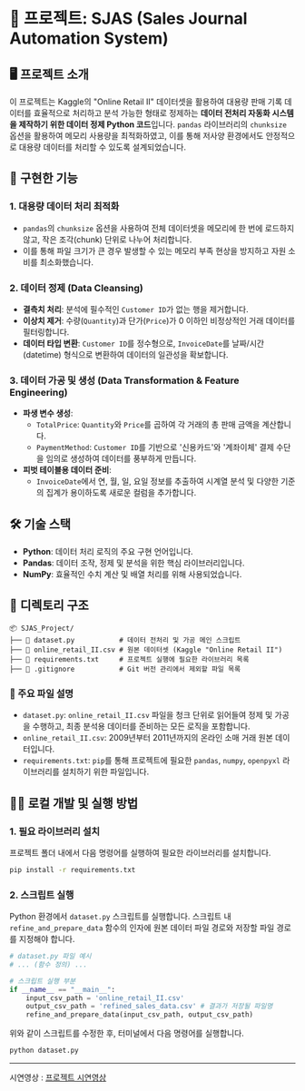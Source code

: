 # 📄 프로젝트: SJAS (Sales Journal Automation System)

## 🖥️ 프로젝트 소개

이 프로젝트는 Kaggle의 "Online Retail II" 데이터셋을 활용하여 대용량 판매 기록 데이터를 효율적으로 처리하고 분석 가능한 형태로 정제하는 **데이터 전처리 자동화 시스템을 제작하기 위한 데이터 정제 Python 코드**입니다. `pandas` 라이브러리의 `chunksize` 옵션을 활용하여 메모리 사용량을 최적화하였고, 이를 통해 저사양 환경에서도 안정적으로 대용량 데이터를 처리할 수 있도록 설계되었습니다.

## 📢 구현한 기능

### 1\. 대용량 데이터 처리 최적화

  - `pandas`의 `chunksize` 옵션을 사용하여 전체 데이터셋을 메모리에 한 번에 로드하지 않고, 작은 조각(chunk) 단위로 나누어 처리합니다.
  - 이를 통해 파일 크기가 큰 경우 발생할 수 있는 메모리 부족 현상을 방지하고 자원 소비를 최소화했습니다.

### 2\. 데이터 정제 (Data Cleansing)

  - **결측치 처리**: 분석에 필수적인 `Customer ID`가 없는 행을 제거합니다.
  - **이상치 제거**: 수량(`Quantity`)과 단가(`Price`)가 0 이하인 비정상적인 거래 데이터를 필터링합니다.
  - **데이터 타입 변환**: `Customer ID`를 정수형으로, `InvoiceDate`를 날짜/시간(datetime) 형식으로 변환하여 데이터의 일관성을 확보합니다.

### 3\. 데이터 가공 및 생성 (Data Transformation & Feature Engineering)

  - **파생 변수 생성**:
      - `TotalPrice`: `Quantity`와 `Price`를 곱하여 각 거래의 총 판매 금액을 계산합니다.
      - `PaymentMethod`: `Customer ID`를 기반으로 '신용카드'와 '계좌이체' 결제 수단을 임의로 생성하여 데이터를 풍부하게 만듭니다.
  - **피벗 테이블용 데이터 준비**:
      - `InvoiceDate`에서 연, 월, 일, 요일 정보를 추출하여 시계열 분석 및 다양한 기준의 집계가 용이하도록 새로운 컬럼을 추가합니다.

## 🛠️ 기술 스택

  - **Python**: 데이터 처리 로직의 주요 구현 언어입니다.
  - **Pandas**: 데이터 조작, 정제 및 분석을 위한 핵심 라이브러리입니다.
  - **NumPy**: 효율적인 수치 계산 및 배열 처리를 위해 사용되었습니다.

## 📂 디렉토리 구조

```
📦 SJAS_Project/
├── 📄 dataset.py           # 데이터 전처리 및 가공 메인 스크립트
├── 📄 online_retail_II.csv # 원본 데이터셋 (Kaggle "Online Retail II")
├── 📄 requirements.txt     # 프로젝트 실행에 필요한 라이브러리 목록
├── 📄 .gitignore           # Git 버전 관리에서 제외할 파일 목록
```

### 📁 주요 파일 설명

  - `dataset.py`: `online_retail_II.csv` 파일을 청크 단위로 읽어들여 정제 및 가공을 수행하고, 최종 분석용 데이터를 준비하는 모든 로직을 포함합니다.
  - `online_retail_II.csv`: 2009년부터 2011년까지의 온라인 소매 거래 원본 데이터입니다.
  - `requirements.txt`: `pip`를 통해 프로젝트에 필요한 `pandas`, `numpy`, `openpyxl` 라이브러리를 설치하기 위한 파일입니다.

## 🏃‍♂️ 로컬 개발 및 실행 방법

### 1\. 필요 라이브러리 설치

프로젝트 폴더 내에서 다음 명령어를 실행하여 필요한 라이브러리를 설치합니다.

```bash
pip install -r requirements.txt
```

### 2\. 스크립트 실행

Python 환경에서 `dataset.py` 스크립트를 실행합니다. 스크립트 내 `refine_and_prepare_data` 함수의 인자에 원본 데이터 파일 경로와 저장할 파일 경로를 지정해야 합니다.

```python
# dataset.py 파일 예시
# ... (함수 정의) ...

# 스크립트 실행 부분
if __name__ == "__main__":
    input_csv_path = 'online_retail_II.csv'
    output_csv_path = 'refined_sales_data.csv' # 결과가 저장될 파일명
    refine_and_prepare_data(input_csv_path, output_csv_path)

```

위와 같이 스크립트를 수정한 후, 터미널에서 다음 명령어를 실행합니다.

```bash
python dataset.py
```

<hr>
시연영상 : <a href="https://youtu.be/xUh4tZxaZHY?si=12hAZlnjLG6sW15F" target="_blank">프로젝트 시연영상</a>

